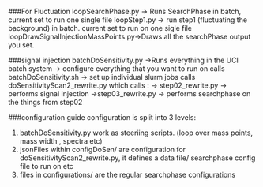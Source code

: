 ###For Fluctuation
loopSearchPhase.py -> Runs SearchPhase in batch, current set to run one single file
loopStep1.py -> run step1 (fluctuating the background) in batch. current set to run on one sigle file
loopDrawSignalInjectionMassPoints.py->Draws all the searchPhase output you set. 

###signal injection
batchDoSensitivity.py ->Runs everything in the UCI batch system   -> configure everything that you want to run on 
calls batchDoSensitivity.sh -> set up individual slurm jobs
calls doSensitivityScan2_rewrite.py
which calls :
    -> step02_rewrite.py -> performs signal injection
    ->step03_rewrite.py -> performs searchphase on the things from step02

###configuration guide
configuration is split into 3 levels:
1. batchDoSensitivity.py work as steeriing scripts. (loop over mass points, mass width , spectra etc)
2. jsonFiles within configDoSen/ are configuration for doSensitivityScan2_rewrite.py, it defines a data file/ searchphase config file to run on etc
3. files in configurations/ are the regular searchphase configurations


